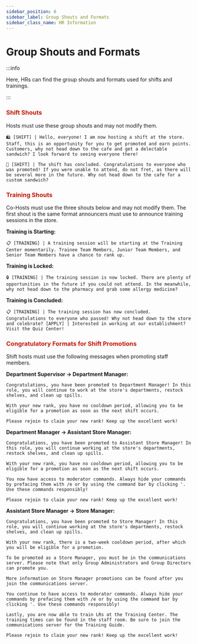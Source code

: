 ```yaml
---
sidebar_position: 6
sidebar_label: Group Shouts and Formats
sidebar_class_name: HR Information
---
```


# Group Shouts and Formats

:::info

Here, HRs can find the group shouts and formats used for shifts and trainings.

:::

### <font color="#C21807">Shift Shouts</font>
Hosts must use these group shouts and may not modify them.

`🛍️ [SHIFT] | Hello, everyone! I am now hosting a shift at the store. Staff, this is an opportunity for you to get promoted and earn points. Customers, why not head down to the cafe and get a delectable sandwich? I look forward to seeing everyone there!`

`🛒 [SHIFT] | The shift has concluded. Congratulations to everyone who was promoted! If you were unable to attend, do not fret, as there will be several more in the future. Why not head down to the cafe for a custom sandwich?`

### <font color="#C21807">Training Shouts</font>
Co-Hosts must use the three shouts below and may not modify them. The first shout is the same format announcers must use to announce training sessions in the store.

**Training is Starting:**

`📋 [TRAINING] | A training session will be starting at the Training Center momentarily. Trainee Team Members, Junior Team Members, and Senior Team Members have a chance to rank up.`

**Training is Locked:**

`🔒 [TRAINING] | The training session is now locked. There are plenty of opportunities in the future if you could not attend. In the meanwhile, why not head down to the pharmacy and grab some allergy medicine?`

**Training is Concluded:**

`📋 [TRAINING] | The training session has now concluded. Congratulations to everyone who passed! Why not head down to the store and celebrate? [APPLY] | Interested in working at our establishment? Visit the Quiz Center!`

### <font color="#C21807">Congratulatory Formats for Shift Promotions</font>
Shift hosts must use the following messages when promoting staff members.

**Department Supervisor -> Department Manager:**

`Congratulations, you have been promoted to Department Manager! In this role, you will continue to work at the store's departments, restock shelves, and clean up spills.`

`With your new rank, you have no cooldown period, allowing you to be eligible for a promotion as soon as the next shift occurs.`

`Please rejoin to claim your new rank! Keep up the excellent work!`

**Department Manager -> Assistant Store Manager:**

`Congratulations, you have been promoted to Assistant Store Manager! In this role, you will continue working at the store's departments, restock shelves, and clean up spills.`

`With your new rank, you have no cooldown period, allowing you to be eligible for a promotion as soon as the next shift occurs.`

`You now have access to moderator commands. Always hide your commands by prefacing them with /e or by using the command bar by clicking '. Use these commands responsibly!`

`Please rejoin to claim your new rank! Keep up the excellent work!`

**Assistant Store Manager -> Store Manager:**

`Congratulations, you have been promoted to Store Manager! In this role, you will continue working at the store's departments, restock shelves, and clean up spills.`

`With your new rank, there is a two-week cooldown period, after which you will be eligible for a promotion.`

`To be promoted as a Store Manager, you must be in the communications server. Please note that only Group Administrators and Group Directors can promote you.`

`More information on Store Manager promotions can be found after you join the communications server.`

`You continue to have access to moderator commands. Always hide your commands by prefacing them with /e or by using the command bar by clicking '. Use these commands responsibly!`

`Lastly, you are now able to train LRs at the Training Center. The training times can be found in the staff room. Be sure to join the communications server for the Training Guide.`

`Please rejoin to claim your new rank! Keep up the excellent work!`
